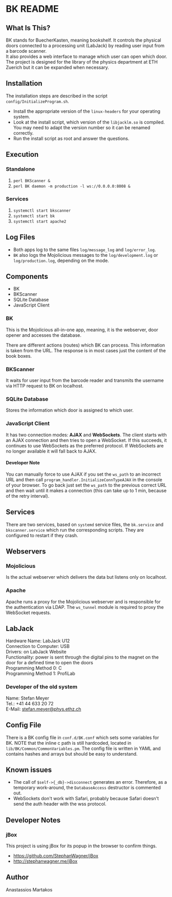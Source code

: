 BK README
=========

What Is This?
-------------
BK stands for BuecherKasten, meaning bookshelf. It controls the physical doors connected to a processing unit (LabJack) by reading user input from a barcode scanner.  
It also provides a web interface to manage which user can open which door.  
The project is designed for the library of the physics department at ETH Zuerich 
but it can be expanded when necessary.

Installation
------------
The installation steps are described in the script `config/InitializeProgram.sh`.  
  -  Install the appropriate version of the `linux-headers` for your operating system.
  -  Look at the install script, which version of the `libjacklm.so` is compiled. You may need to adapt the version number so it can be renamed correctly.
  -  Run the install script as root and answer the questions.

Execution
---------
### Standalone
  1.  `perl BKScanner &`
  2.  `perl BK daemon -m production -l ws://0.0.0.0:8008 &`

### Services
  1.  `systemctl start bkscanner`
  2.  `systemctl start bk`
  3.  `systemctl start apache2`

Log Files
---------
  -  Both apps log to the same files `log/message_log` and `log/error_log`.
  -  `BK` also logs the Mojolicious messages to the `log/development.log` or `log/production.log`, depending on the mode.

Components
----------
  -  BK
  -  BKScanner
  -  SQLite Database
  -  JavaScript Client

### BK
This is the Mojolicious all-in-one app, meaning, it is the webserver, door opener and accesses the database.

There are different actions (routes) which BK can process. This information is taken from the URL. The response is in most cases just the content of the book boxes.

### BKScanner
It waits for user input from the barcode reader and transmits the username via HTTP request to BK on localhost.

### SQLite Database
Stores the information which door is assigned to which user.

### JavaScript Client
It has two connection modes: **AJAX** and **WebSockets**. The client starts with an AJAX connection and then tries to open a WebSocket. If this succeeds, it continues to use WebSockets as the preferred protocol. If WebSockets are no longer available it will fall back to AJAX.

#### Developer Note
You can manually force to use AJAX if you set the `ws_path` to an incorrect URL and then call `program_handler.InitializeConnTypeAJAX` in the console of your browser. To go back just set the `ws_path` to the previous correct URL and then wait until it makes a connection (this can take up to 1 min, because of the retry interval).

Services
--------
There are two services, based on `systemd` service files, the `bk.service` and `bkscanner.service` which run the corresponding scripts. They are configured to restart if they crash.

Webservers
----------
### Mojolicious
Is the actual webserver which delivers the data but listens only on localhost.

### Apache
Apache runs a proxy for the Mojolicious webserver and is responsible for the authentication via LDAP. The `ws_tunnel` module is required to proxy the WebSocket requests.

LabJack
-------
Hardware Name: LabJack U12  
Connection to Computer: USB  
Drivers: on LabJack Website  
Functionality: power is sent through the digital pins to the magnet on the door for a defined time to open the doors  
Programming Method 0: C  
Programming Method 1: ProfiLab

### Developer of the old system
Name: Stefan Meyer  
Tel.: +41 44 633 20 72  
E-Mail: stefan.meyer@phys.ethz.ch

Config File
-----------
There is a BK config file in `conf.d/BK.conf` which sets some variables for BK. NOTE that the inline c path is still hardcoded, located in `lib/BK/Common/CommonVariables.pm`. The config file is written in YAML and contains hashes and arrays but should be easy to understand.

Known issues
------------
  -  The call of `$self->{_db}->disconnect` generates an error. Therefore, as a temporary work-around, the `DatabaseAccess` destructor is commented out.
  -  WebSockets don't work with Safari, probably because Safari doesn't send the auth header with the wss protocol.

Developer Notes
---------------
### jBox
This project is using jBox for its popup in the browser to confirm things.
  -  https://github.com/StephanWagner/jBox
  -  http://stephanwagner.me/jBox

Author
------
Anastassios Martakos

